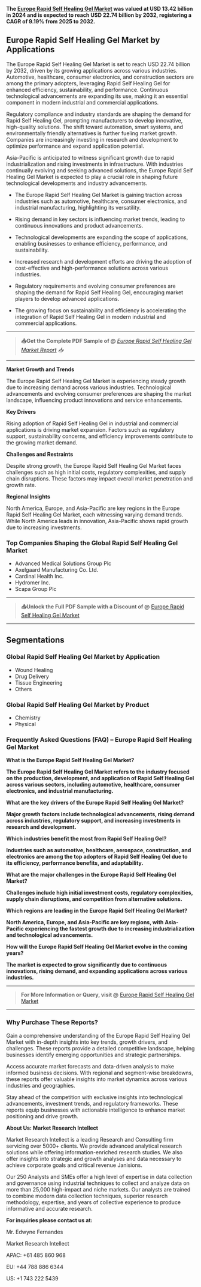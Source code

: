 <p><strong>The <a href="https://www.marketresearchintellect.com/download-sample/?rid=220840&amp;utm_source=Pulse-April-Europe&amp;utm_medium=852">Europe Rapid Self Healing Gel Market</a> was valued at USD 13.42 billion in 2024 and is expected to reach USD 22.74 billion by 2032, registering a CAGR of 9.19% from 2025 to 2032.</strong></p><h2>Europe Rapid Self Healing Gel Market by Applications&nbsp;</h2><p><p>The Europe Rapid Self Healing Gel Market is set to reach USD 22.74 billion by 2032, driven by its growing applications across various industries. Automotive, healthcare, consumer electronics, and construction sectors are among the primary adopters, leveraging Rapid Self Healing Gel for enhanced efficiency, sustainability, and performance. Continuous technological advancements are expanding its use, making it an essential component in modern industrial and commercial applications.</p><p>Regulatory compliance and industry standards are shaping the demand for Rapid Self Healing Gel, prompting manufacturers to develop innovative, high-quality solutions. The shift toward automation, smart systems, and environmentally friendly alternatives is further fueling market growth. Companies are increasingly investing in research and development to optimize performance and expand application potential.</p><p>Asia-Pacific is anticipated to witness significant growth due to rapid industrialization and rising investments in infrastructure. With industries continually evolving and seeking advanced solutions, the Europe Rapid Self Healing Gel Market is expected to play a crucial role in shaping future technological developments and industry advancements.</p></p><ul><li><p>The Europe Rapid Self Healing Gel Market is gaining traction across industries such as automotive, healthcare, consumer electronics, and industrial manufacturing, highlighting its versatility.</p></li><li><p>Rising demand in key sectors is influencing market trends, leading to continuous innovations and product advancements.</p></li><li><p>Technological developments are expanding the scope of applications, enabling businesses to enhance efficiency, performance, and sustainability.</p></li><li><p>Increased research and development efforts are driving the adoption of cost-effective and high-performance solutions across various industries.</p></li><li><p>Regulatory requirements and evolving consumer preferences are shaping the demand for Rapid Self Healing Gel, encouraging market players to develop advanced applications.</p></li><li><p>The growing focus on sustainability and efficiency is accelerating the integration of Rapid Self Healing Gel in modern industrial and commercial applications.</p></li></ul><hr /><blockquote><p><strong><span class="font-[700]">📥Get the Complete PDF Sample of @ </span></strong><em><span class="font-[700]"><a href="https://www.marketresearchintellect.com/download-sample/?rid=220840&amp;utm_source=Pulse-April-Europe&amp;utm_medium=852" target="_blank" data-tracking-control-name="article-ssr-frontend-pulse_little-text-block" data-tracking-will-navigate="" data-test-link="">Europe Rapid Self Healing Gel Market Report</a>&nbsp;📥</span></em></p></blockquote><hr /><p class="" data-start="77" data-end="360"><strong data-start="77" data-end="105">Market Growth and Trends</strong></p><p class="" data-start="77" data-end="360">The Europe Rapid Self Healing Gel Market is experiencing steady growth due to increasing demand across various industries. Technological advancements and evolving consumer preferences are shaping the market landscape, influencing product innovations and service enhancements.</p><p class="" data-start="362" data-end="606"><strong data-start="362" data-end="377">Key Drivers</strong></p><p class="" data-start="362" data-end="606">Rising adoption of Rapid Self Healing Gel in industrial and commercial applications is driving market expansion. Factors such as regulatory support, sustainability concerns, and efficiency improvements contribute to the growing market demand.</p><p class="" data-start="608" data-end="849"><strong data-start="608" data-end="637">Challenges and Restraints</strong></p><p class="" data-start="608" data-end="849">Despite strong growth, the Europe Rapid Self Healing Gel Market faces challenges such as high initial costs, regulatory complexities, and supply chain disruptions. These factors may impact overall market penetration and growth rate.</p><p class="" data-start="851" data-end="1095"><strong data-start="851" data-end="872">Regional Insights</strong></p><p class="" data-start="851" data-end="1095">North America, Europe, and Asia-Pacific are key regions in the Europe Rapid Self Healing Gel Market, each witnessing varying demand trends. While North America leads in innovation, Asia-Pacific shows rapid growth due to increasing investments.</p><p><h3>Top Companies Shaping the Global Rapid Self Healing Gel Market </h3><ul><li>Advanced Medical Solutions Group Plc</li><li>Axelgaard Manufacturing Co. Ltd.</li><li>Cardinal Health Inc.</li><li>Hydromer Inc.</li><li>Scapa Group Plc</li></ul></p><hr /><blockquote><p><strong>📥Unlock the Full PDF Sample with a Discount of @</strong> <a href="https://www.marketresearchintellect.com/ask-for-discount/?rid=220840&amp;utm_source=Pulse-April-Europe&amp;utm_medium=852">Europe Rapid Self Healing Gel Market</a></p></blockquote><hr /><p><h2>Segmentations</h2><h3>Global Rapid Self Healing Gel Market by Application</h3><ul><li>Wound Healing</li><li>Drug Delivery</li><li>Tissue Engineering</li><li>Others</li></ul><h3>Global Rapid Self Healing Gel Market by Product</h3><ul><li>Chemistry</li><li>Physical</li></ul></p><h3><strong>Frequently Asked Questions (FAQ) &ndash; Europe Rapid Self Healing Gel Market</strong></h3><p><strong>What is the Europe Rapid Self Healing Gel Market?</strong></p><p><strong>The Europe Rapid Self Healing Gel Market refers to the industry focused on the production, development, and application of Rapid Self Healing Gel across various sectors, including automotive, healthcare, consumer electronics, and industrial manufacturing.</strong></p><p><strong>What are the key drivers of the Europe Rapid Self Healing Gel Market?</strong></p><p><strong>Major growth factors include technological advancements, rising demand across industries, regulatory support, and increasing investments in research and development.</strong></p><p><strong>Which industries benefit the most from Rapid Self Healing Gel?</strong></p><p><strong>Industries such as automotive, healthcare, aerospace, construction, and electronics are among the top adopters of Rapid Self Healing Gel due to its efficiency, performance benefits, and adaptability.</strong></p><p><strong>What are the major challenges in the Europe Rapid Self Healing Gel Market?</strong></p><p><strong>Challenges include high initial investment costs, regulatory complexities, supply chain disruptions, and competition from alternative solutions.</strong></p><p><strong>Which regions are leading in the Europe Rapid Self Healing Gel Market?</strong></p><p><strong>North America, Europe, and Asia-Pacific are key regions, with Asia-Pacific experiencing the fastest growth due to increasing industrialization and technological advancements.</strong></p><p><strong>How will the Europe Rapid Self Healing Gel Market evolve in the coming years?</strong></p><p><strong>The market is expected to grow significantly due to continuous innovations, rising demand, and expanding applications across various industries.</strong></p><hr /><blockquote><p><span class="font-[700]"><strong>For More Information or Query, visit&nbsp;@</strong>&nbsp;</span><span class="font-[700]"><a href="https://www.marketresearchintellect.com/product/global-rapid-self-healing-gel-market-size-and-forecast/?utm_source=Linkedin&utm_medium=852" target="_blank" data-tracking-control-name="article-ssr-frontend-pulse_little-text-block" data-tracking-will-navigate="" data-test-link="">Europe Rapid Self Healing Gel Market</a></span></p></blockquote><hr /><h3><strong data-start="0" data-end="31">Why Purchase These Reports?</strong></h3><p class="" data-start="35" data-end="297">Gain a comprehensive understanding of the Europe Rapid Self Healing Gel Market with in-depth insights into key trends, growth drivers, and challenges. These reports provide a detailed competitive landscape, helping businesses identify emerging opportunities and strategic partnerships.</p><p class="" data-start="299" data-end="540">Access accurate market forecasts and data-driven analysis to make informed business decisions. With regional and segment-wise breakdowns, these reports offer valuable insights into market dynamics across various industries and geographies.</p><p class="" data-start="542" data-end="784">Stay ahead of the competition with exclusive insights into technological advancements, investment trends, and regulatory frameworks. These reports equip businesses with actionable intelligence to enhance market positioning and drive growth.</p><p><strong><span class="font-[700]">About Us: Market Research Intellect</span></strong></p><p><span class="">Market Research Intellect is a leading Research and Consulting firm servicing over 5000+ clients. We provide advanced analytical research solutions while offering information-enriched research studies.&nbsp;</span>We also offer insights into strategic and growth analyses and data necessary to achieve corporate goals and critical revenue Janisions.</p><p><span class="">Our 250 Analysts and SMEs offer a high level of expertise in data collection and governance using industrial techniques to collect and analyze data on more than 25,000 high-impact and niche markets. Our analysts are trained to combine modern data collection techniques, superior research methodology, expertise, and years of collective experience to produce informative and accurate research.</span></p><p><strong>For inquiries please contact us at:</strong></p><p>Mr. Edwyne Fernandes</p><p>Market Research Intellect</p><p>APAC: +61 485 860 968</p><p>EU: +44 788 886 6344</p><p>US: +1 743 222 5439</p>